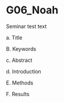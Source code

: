 # G06_Noah

Seminar test text

a. Title

B. Keywords 

c. Abstract

d. Introduction

E. Methods

F. Results

 
